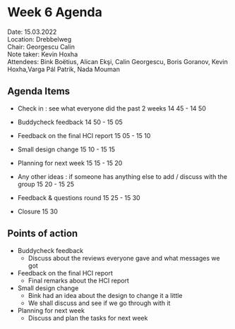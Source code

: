 # Week 6 Agenda


Date:           15.03.2022\
Location:       Drebbelweg\
Chair:          Georgescu Calin\
Note taker:     Kevin Hoxha\
Attendees:      Bink Boëtius, Alican Ekşi, Calin Georgescu, Boris Goranov, Kevin Hoxha,Varga Pál Patrik,
Nada Mouman

## Agenda Items

* Check in : see what everyone did the past 2 weeks 14 45 - 14 50

* Buddycheck feedback 14 50 - 15 05

* Feedback on the final HCI report 15 05 - 15 10

* Small design change 15 10 - 15 15

* Planning for next week 15 15 - 15 20

* Any other ideas : if someone has anything else to add / discuss with the group 15 20 - 15 25

* Feedback & questions round 15 25 - 15 30

* Closure 15 30

## Points of action 

- Buddycheck feedback
  - Discuss about the reviews everyone gave and what messages we got
- Feedback on the final HCI report 
  - Final remarks about the HCI report
- Small design change
  - Bink had an idea about the design to change it a little
  - We shall discuss and see if we go through with it
- Planning for next week
  - Discuss and plan the tasks for next week

